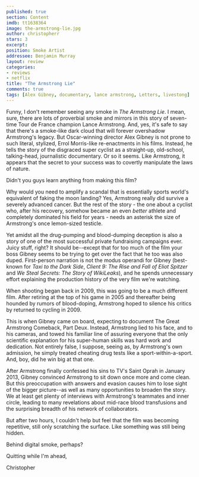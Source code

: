 ```yaml
---
published: true
section: Content
imdb: tt1638364
image: the-armstrong-lie.jpg
author: christopherr
stars: 3
excerpt: 
position: Smoke Artist
addressee: Benjamin Murray
layout: review
categories: 
- reviews
- netflix
title: "The Armstrong Lie"
comments: true
tags: [Alex Gibney, documentary, lance armstrong, Letters, livestong]
---
```

Funny, I don't remember seeing any smoke in _The Armstrong Lie_. I mean, sure, there are lots of proverbial smoke and mirrors in this story of seven-time Tour de France champion Lance Armstrong. And, yes, it's safe to say that there's a smoke-like dark cloud that will forever overshadow Armstrong's legacy. But Oscar-winning director Alex Gibney is not prone to such literal, stylized, Errol Morris-like re-enactments in his films. Instead, he tells the story of the disgraced super cyclist as a straight-up, old-school, talking-head, journalistic documentary. Or so it seems.  Like Armstrong, it appears that the secret to your success was to covertly manipulate the laws of nature.

Didn't you guys learn anything from making this film?

Why would you need to amplify a scandal that is essentially sports world's equivalent of faking the moon landing? Yes, Armstrong really did survive a severely advanced cancer. But the rest of the story - the one about a cyclist who, after his recovery, somehow became an even _better_ athlete and completely dominated his field for years - needs an asterisk the size of Armstrong's once lemon-sized testicle. 

Yet amidst all the drug-pumping and blood-dumping deception is also a story of one of the most successful private fundraising campaigns ever. Juicy stuff, right? It should be--except that for too much of the film your boss Gibney seems to be trying to get over the fact that he too was also duped.  First-person narration is not the modus operandi for Gibney (best-known for _Taxi to the Dark Side_, _Client 9: The Rise and Fall of Eliot Spitzer_ and _We Steal Secrets: The Story of WikiLeaks_), and he spends unnecessary effort explaining the production history of the very film we're watching.

When shooting began back in 2009, this was going to be a much different film. After retiring at the top of his game in 2005 and thereafter being hounded by rumors of blood-doping, Armstrong hoped to silence his critics by returned to cycling in 2009.

This is when Gibney came on board, expecting to document The Great Armstrong Comeback, Part Deux. Instead, Armstrong lied to his face, and to his cameras, and towed his familiar line of assuring everyone that the only scientific explanation for his super-human skills was hard work and dedication. Not entirely false, I suppose, seeing as, by Armstrong's own admission, he simply treated cheating drug tests like a sport-within-a-sport. And, boy, did he win big at that one.

After Armstrong finally confessed his sins to TV's Saint Oprah in January 2013, Gibney convinced Armstrong to sit down once more and come clean. But this preoccupation with answers and evasion causes him to lose sight of the bigger picture--as well as many opportunities to broaden the story. We at least get plenty of interviews with Armstrong's teammates and inner circle, leading to many revelations about mid-race blood transfusions and the surprising breadth of his network of collaborators. 

But after two hours, I couldn't help but feel that the film was becoming repetitive, still only scratching the surface.  Like something was still being hidden.

Behind digital smoke, perhaps?

Quitting while I'm ahead,

Christopher